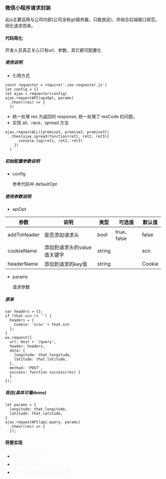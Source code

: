### 微信小程序请求封装
此js主要运用与公司内部(公司没有git服务器，只能放这)，并结合后端接口规范，简化请求而来。

#### 代码简化
开发人员真正关心只有url、参数，其它都可配置化

##### 使用说明
- 引用方式
```
const requestor = require('./wx-requestor.js')
let config = {}
let ajax = requestor(config)
ajax.requestAPI(apiOpt, params)
  .then((res) => {
  })
```
- 统一处理
res 为返回的 response, 统一处理了 resCode 的问题。
- 实现 all、race、spread 方法

```
ajax.requestALL([promise1, promise2, promise3])
  .then(ajax.spread(function(ret1, ret2, ret3){
      console.log(ret1, ret2, ret3)
    })
  )
```
##### 初始配置参数说明

- config

  参考代码中 defaultOpt

##### 使用参数说明
- apiOpt

| 参数      | 说明                      | 类型 | 可选值  | 默认值 |
| ----------- | --------------------------- | ------ | ---------- | ------ |
| addToHeader | 是否添加请求头       | bool   | true、false | false  |
| cookieName  | 添加到请求头的value值关键字 | string |            | scn    |
| headerName  | 添加到请求的key值    | string |            | Cookie |

- params

  请求参数

##### 原来
```
var headers = {};
if (that.scn != '') {
  headers = {
    Cookie: 'scn=' + that.scn
  };
}
wx.request({
  url: Host + '/query',
  header: headers,
  data: {
    longitude: that.longitude,
    latitude: that.latitude,
  },
  method: 'POST',
  success: function success(res) {
  }
});
```
##### 现在(具体可看demo)
```
let params = {
  longitude: that.longitude,
  latitude: that.latitude,
}
ajax.requestAPI(api.query, params)
  .then((res) => {
  });
```
#### 将要实现
- <font color=#F7F7F7 size=4>缓存配置接口</font>
- <font color=#F7F7F7 size=4>多请求设置</font>
- <font color=#F7F7F7 size=4>多个请求头code码设置</font>
